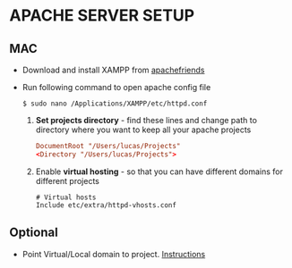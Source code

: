 # APACHE SERVER SETUP

## MAC
-  Download and install XAMPP from [apachefriends](https://www.apachefriends.org/download.html#849)

-  Run following command to open apache config file
    ````
    $ sudo nano /Applications/XAMPP/etc/httpd.conf
    ````
    1. **Set projects directory** - find these lines and change path to directory where you want to keep all your apache projects
        ````conf
        DocumentRoot "/Users/lucas/Projects"
        <Directory "/Users/lucas/Projects">
        ````
    
    2. Enable **virtual hosting** - so that you can have different domains for different projects
        ````
        # Virtual hosts
        Include etc/extra/httpd-vhosts.conf
        ````

## Optional
- Point Virtual/Local domain to project. [Instructions](http://docs.spamjs.org/boilerplatez/docs/master/markdown/xampp/domain.md)